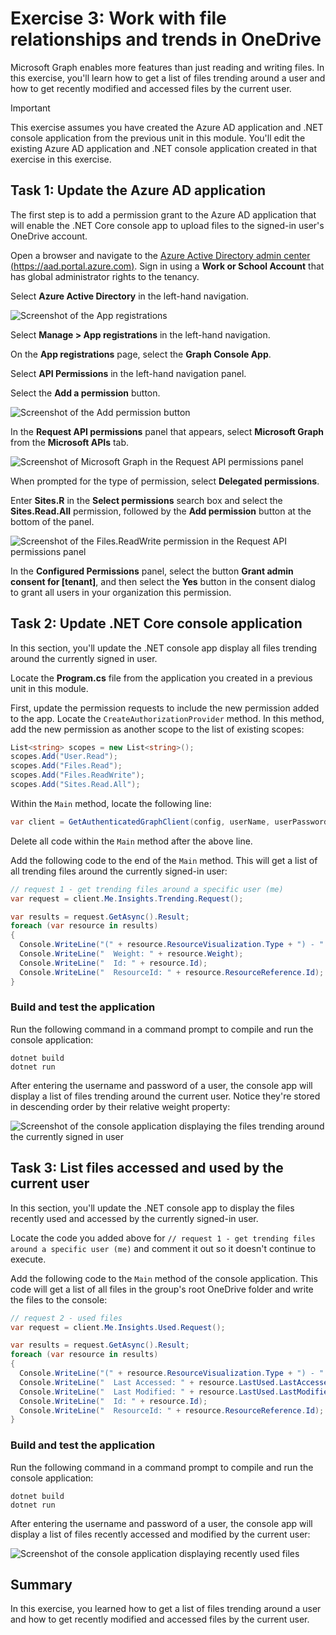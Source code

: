 # Exercise 3: Work with file relationships and trends in OneDrive


Microsoft Graph enables more features than just reading and writing files. In this exercise, you'll learn how to get a list of files trending around a user and how to get recently modified and accessed files by the current user.

> [!IMPORTANT]
> This exercise assumes you have created the Azure AD application and .NET console application from the previous unit in this module. You'll edit the existing Azure AD application and .NET console application created in that exercise in this exercise.

## Task 1: Update the Azure AD application

The first step is to add a permission grant to the Azure AD application that will enable the .NET Core console app to upload files to the signed-in user's OneDrive account.

Open a browser and navigate to the [Azure Active Directory admin center (https://aad.portal.azure.com)](https://aad.portal.azure.com). Sign in using a **Work or School Account** that has global administrator rights to the tenancy.

Select **Azure Active Directory** in the left-hand navigation.

  ![Screenshot of the App registrations](../../Linked_Image_Files/02-05-azure-ad-portal-home.png)

Select **Manage > App registrations** in the left-hand navigation.

On the **App registrations** page, select the **Graph Console App**.

Select **API Permissions** in the left-hand navigation panel.

Select the **Add a permission** button.

![Screenshot of the Add permission button](../../Linked_Image_Files/02-05-07-azure-ad-portal-new-app-permissions-02.png)

In the **Request API permissions** panel that appears, select **Microsoft Graph** from the **Microsoft APIs** tab.

![Screenshot of Microsoft Graph in the Request API permissions panel](../../Linked_Image_Files/02-05-azure-ad-portal-new-app-permissions-03.png)

When prompted for the type of permission, select **Delegated permissions**.

Enter **Sites.R** in the **Select permissions** search box and select the **Sites.Read.All** permission, followed by the **Add permission** button at the bottom of the panel.

![Screenshot of the Files.ReadWrite permission in the Request API permissions panel](../../Linked_Image_Files/02-05-07-azure-ad-portal-new-app-permissions-04.png)

In the **Configured Permissions** panel, select the button **Grant admin consent for [tenant]**, and then select the **Yes** button in the consent dialog to grant all users in your organization this permission.

## Task 2: Update .NET Core console application

In this section, you'll update the .NET console app display all files trending around the currently signed in user.

Locate the **Program.cs** file from the application you created in a previous unit in this module.

First, update the permission requests to include the new permission added to the app. Locate the `CreateAuthorizationProvider` method. In this method, add the new permission as another scope to the list of existing scopes:

```csharp
List<string> scopes = new List<string>();
scopes.Add("User.Read");
scopes.Add("Files.Read");
scopes.Add("Files.ReadWrite");
scopes.Add("Sites.Read.All");
```

Within the `Main` method, locate the following line:

```csharp
var client = GetAuthenticatedGraphClient(config, userName, userPassword);
```

Delete all code within the `Main` method after the above line.

Add the following code to the end of the `Main` method. This will get a list of all trending files around the currently signed-in user:

```csharp
// request 1 - get trending files around a specific user (me)
var request = client.Me.Insights.Trending.Request();

var results = request.GetAsync().Result;
foreach (var resource in results)
{
  Console.WriteLine("(" + resource.ResourceVisualization.Type + ") - " +resource.ResourceVisualization.Title);
  Console.WriteLine("  Weight: " + resource.Weight);
  Console.WriteLine("  Id: " + resource.Id);
  Console.WriteLine("  ResourceId: " + resource.ResourceReference.Id);
}
```

### Build and test the application

Run the following command in a command prompt to compile and run the console application:

```console
dotnet build
dotnet run
```

After entering the username and password of a user, the console app will display a list of files trending around the current user. Notice they're stored in descending order by their relative weight property:

![Screenshot of the console application displaying the files trending around the currently signed in user](../../Linked_Image_Files/02-05-07-app-run-01.png)

## Task 3: List files accessed and used by the current user

In this section, you'll update the .NET console app to display the files recently used and accessed by the currently signed-in user.

Locate the code you added above for `// request 1 - get trending files around a specific user (me)` and comment it out so it doesn't continue to execute.

Add the following code to the `Main` method of the console application.
This code will get a list of all files in the group's root OneDrive folder and write the files to the console:

```csharp
// request 2 - used files
var request = client.Me.Insights.Used.Request();

var results = request.GetAsync().Result;
foreach (var resource in results)
{
  Console.WriteLine("(" + resource.ResourceVisualization.Type + ") - " +resource.ResourceVisualization.Title);
  Console.WriteLine("  Last Accessed: " + resource.LastUsed.LastAccessedDateTime.ToString());
  Console.WriteLine("  Last Modified: " + resource.LastUsed.LastModifiedDateTime.ToString());
  Console.WriteLine("  Id: " + resource.Id);
  Console.WriteLine("  ResourceId: " + resource.ResourceReference.Id);
}
```

### Build and test the application

Run the following command in a command prompt to compile and run the console application:

```console
dotnet build
dotnet run
```

After entering the username and password of a user, the console app will display a list of files recently accessed and modified by the current user:

![Screenshot of the console application displaying recently used files](../../Linked_Image_Files/02-05-07-app-run-02.png)

## Summary

In this exercise, you learned how to get a list of files trending around a user and how to get recently modified and accessed files by the current user.
